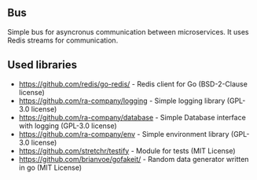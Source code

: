 ## Bus 
Simple bus for asyncronus communication between microservices. It uses Redis streams for communication.

## Used libraries
* https://github.com/redis/go-redis/ - Redis client for Go (BSD-2-Clause license)
* https://github.com/ra-company/logging - Simple logging library (GPL-3.0 license)
* https://github.com/ra-company/database - Simple Database interface with logging (GPL-3.0 license)
* https://github.com/ra-company/env - Simple environment library (GPL-3.0 license)
* https://github.com/stretchr/testify - Module for tests (MIT License)
* https://github.com/brianvoe/gofakeit/ - Random data generator written in go (MIT License)